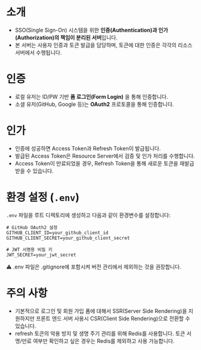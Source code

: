 # 소개

- SSO(Single Sign-On) 시스템을 위한 **인증(Authentication)과 인가(Authorization)의 책임이 분리된 서버**입니다.  
- 본 서버는 사용자 인증과 토큰 발급을 담당하며, 토큰에 대한 인증은 각각의 리소스 서버에서 수행됩니다.  
# 인증

- 로컬 유저는 ID/PW 기반 **폼 로그인(Form Login)** 을 통해 인증합니다.
- 소셜 유저(GitHub, Google 등)는 **OAuth2** 프로토콜을 통해 인증합니다.

# 인가

- 인증에 성공하면 Access Token과 Refresh Token이 발급됩니다.
- 발급된 Access Token은 Resource Server에서 검증 및 인가 처리를 수행합니다.
- Access Token이 만료되었을 경우, Refresh Token을 통해 새로운 토큰을 재발급받을 수 있습니다.

# 환경 설정 (`.env`)

`.env` 파일을 루트 디렉토리에 생성하고 다음과 같이 환경변수를 설정합니다:

```env
# GitHub OAuth2 설정
GITHUB_CLIENT_ID=your_github_client_id
GITHUB_CLIENT_SECRET=your_github_client_secret

# JWT 서명용 비밀 키
JWT_SECRET=your_jwt_secret
```
⚠️ .env 파일은 .gitignore에 포함시켜 버전 관리에서 제외하는 것을 권장합니다.

# 주의 사항

- 기본적으로 로그인 및 회원 가입 폼에 대해서 SSR(Server Side Rendering)을 지원하지만 프론트 엔드 서버 사용시 CSR(Client Side Rendering)으로 전환할 수 있습니다.
- refresh 토큰의 악용 방지 및 생명 주기 관리를 위해 Redis를 사용합니다. 토큰 서명/만료 여부만 확인하고 싶은 경우는 Redis를 제외하고 사용 가능합니다.
